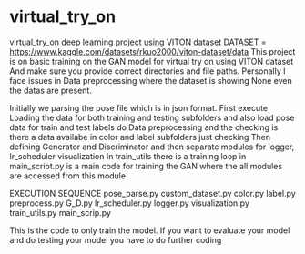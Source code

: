 # virtual_try_on
virtual_try_on deep learning project using VITON dataset 
DATASET = https://www.kaggle.com/datasets/rkuo2000/viton-dataset/data
This project is on basic training on the GAN model for virtual try on using VITON dataset 
And make sure you provide correct directories and file paths. 
Personally I face issues in Data preprocessing where the dataset is showing None even the datas are present.


Initially we parsing the pose file which is in json format. First execute               
Loading the data for both training and testing subfolders and also load pose data for train and test labels
do Data preprocessing
and the checking is there a data availabe in color and label subfolders just checking
Then defining Generator and Discriminator
and then separate modules for logger, lr_scheduler visualization
In train_utils there is a training loop
in main_script.py is a main code for training the GAN where the all modules are accessed from this module


EXECUTION SEQUENCE
pose_parse.py
custom_dataset.py
color.py
label.py
preprocess.py
G_D.py
lr_scheduler.py
logger.py
visualization.py
train_utils.py
main_scrip.py

  This is the code to only train the model.
  If you want to evaluate your model and do testing your model  you have to do further coding 

  
